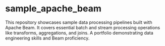 # sample_apache_beam
This repository showcases sample data processing pipelines built with Apache Beam. It covers essential batch and stream processing operations like transforms, aggregations, and joins. A portfolio demonstrating data engineering skills and Beam proficiency.
